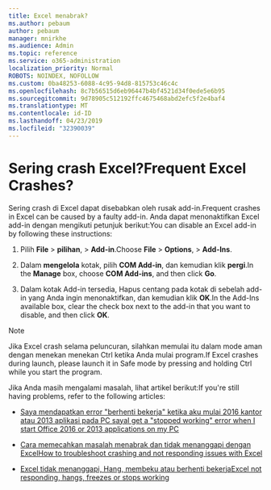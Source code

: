 ```yaml
---
title: Excel menabrak?
ms.author: pebaum
author: pebaum
manager: mnirkhe
ms.audience: Admin
ms.topic: reference
ms.service: o365-administration
localization_priority: Normal
ROBOTS: NOINDEX, NOFOLLOW
ms.custom: 0ba48253-6088-4c95-94d8-815753c46c4c
ms.openlocfilehash: 8c7b56515d6eb96447b4bf4521d34f0ede5e6b95
ms.sourcegitcommit: 9d78905c512192ffc4675468abd2efc5f2e4baf4
ms.translationtype: MT
ms.contentlocale: id-ID
ms.lasthandoff: 04/23/2019
ms.locfileid: "32390039"
---
```

# <a name="frequent-excel-crashes"></a><span data-ttu-id="c18cb-102">Sering crash Excel?</span><span class="sxs-lookup"><span data-stu-id="c18cb-102">Frequent Excel Crashes?</span></span>

<span data-ttu-id="c18cb-103">Sering crash di Excel dapat disebabkan oleh rusak add-in.</span><span class="sxs-lookup"><span data-stu-id="c18cb-103">Frequent crashes in Excel can be caused by a faulty add-in.</span></span> <span data-ttu-id="c18cb-104">Anda dapat menonaktifkan Excel add-in dengan mengikuti petunjuk berikut:</span><span class="sxs-lookup"><span data-stu-id="c18cb-104">You can disable an Excel add-in by following these instructions:</span></span>
  
1. <span data-ttu-id="c18cb-105">Pilih **File** \> **pilihan**, \> **Add-in**.</span><span class="sxs-lookup"><span data-stu-id="c18cb-105">Choose **File** \> **Options**, \> **Add-Ins**.</span></span>
    
2. <span data-ttu-id="c18cb-106">Dalam **mengelola** kotak, pilih **COM Add-in**, dan kemudian klik **pergi**.</span><span class="sxs-lookup"><span data-stu-id="c18cb-106">In the **Manage** box, choose **COM Add-ins**, and then click **Go**.</span></span>
    
3. <span data-ttu-id="c18cb-107">Dalam kotak Add-in tersedia, Hapus centang pada kotak di sebelah add-in yang Anda ingin menonaktifkan, dan kemudian klik **OK**.</span><span class="sxs-lookup"><span data-stu-id="c18cb-107">In the Add-Ins available box, clear the check box next to the add-in that you want to disable, and then click **OK**.</span></span>
    
> [!NOTE]
> <span data-ttu-id="c18cb-108">Jika Excel crash selama peluncuran, silahkan memulai itu dalam mode aman dengan menekan menekan Ctrl ketika Anda mulai program.</span><span class="sxs-lookup"><span data-stu-id="c18cb-108">If Excel crashes during launch, please launch it in Safe mode by pressing and holding Ctrl while you start the program.</span></span> 
  
<span data-ttu-id="c18cb-109">Jika Anda masih mengalami masalah, lihat artikel berikut:</span><span class="sxs-lookup"><span data-stu-id="c18cb-109">If you're still having problems, refer to the following articles:</span></span>
  
- [<span data-ttu-id="c18cb-110">Saya mendapatkan error "berhenti bekerja" ketika aku mulai 2016 kantor atau 2013 aplikasi pada PC saya</span><span class="sxs-lookup"><span data-stu-id="c18cb-110">I get a "stopped working" error when I start Office 2016 or 2013 applications on my PC</span></span>](https://support.office.com/article/52bd7985-4e99-4a35-84c8-2d9b8301a2fa.aspx)
    
- [<span data-ttu-id="c18cb-111">Cara memecahkan masalah menabrak dan tidak menanggapi dengan Excel</span><span class="sxs-lookup"><span data-stu-id="c18cb-111">How to troubleshoot crashing and not responding issues with Excel</span></span>](https://support.microsoft.com/help/2758592/how-to-troubleshoot-crashing-and-not-responding-issues-with-excel)
    
- [<span data-ttu-id="c18cb-112">Excel tidak menanggapi, Hang, membeku atau berhenti bekerja</span><span class="sxs-lookup"><span data-stu-id="c18cb-112">Excel not responding, hangs, freezes or stops working</span></span>](https://support.office.com/article/37e7d3c9-9e84-40bf-a805-4ca6853a1ff4.aspx)
    
